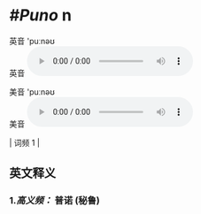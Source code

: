# ***\#Puno*** n
英音 'puːnəʊ  
英音
<audio src="./media/Puno-B.aac" controls="controls"></audio>

美音 'puːnəʊ  
美音
<audio src="./media/Puno.aac" controls="controls"></audio>



| 词频 1 |  

英文释义
---
### 1.*高义频：* **普诺 (秘鲁)**  


